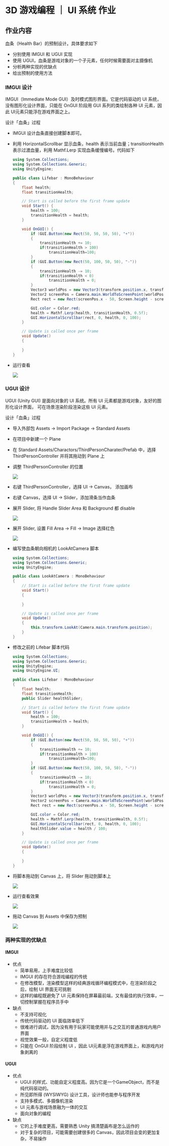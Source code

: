 # 3D 游戏编程 ｜ UI 系统 作业

## 作业内容

血条（Health Bar）的预制设计。具体要求如下

* 分别使用 IMGUI 和 UGUI 实现
* 使用 UGUI，血条是游戏对象的一个子元素，任何时候需要面对主摄像机
* 分析两种实现的优缺点
* 给出预制的使用方法

### IMGUI 设计

IMGUI（Immediate Mode GUI）及时模式图形界面。它是代码驱动的 UI 系统，没有图形化设计界面，只能在 OnGUI 阶段用 GUI 系列的类绘制各种 UI 元素，因此 UI元素只能浮在游戏界面之上。

设计「血条」过程

* IMGUI 设计血条直接创建脚本即可。

* 利用 HorizontalScrollbar 显示血条，health 表示当前血量；transitionHealth 表示过渡血量，利用 Mathf.Lerp 实现血条缓慢编号。代码如下

  ```c#
  using System.Collections;
  using System.Collections.Generic;
  using UnityEngine;
  
  public class Lifebar : MonoBehaviour
  {
      float health;
      float transitionHealth;
  
      // Start is called before the first frame update
      void Start() {
          health = 100;
          transitionHealth = health;
      }
  
      void OnGUI() {
          if (GUI.Button(new Rect(50, 50, 50, 50), "+"))
          {
              transitionHealth += 10;
              if(transitionHealth > 100)
                  transitionHealth=100;
          }
          if (GUI.Button(new Rect(50, 100, 50, 50), "-"))
          {
              transitionHealth -= 10;
              if(transitionHealth < 0)
                  transitionHealth = 0;
          }
          Vector3 worldPos = new Vector3(transform.position.x, transform.position.y + 2.2f, transform.position.z );
          Vector2 screenPos = Camera.main.WorldToScreenPoint(worldPos);
          Rect rect = new Rect(screenPos.x - 50, Screen.height - screenPos.y + 50,100,200);
  
          GUI.color = Color.red;
          health = Mathf.Lerp(health, transitionHealth, 0.5f);
          GUI.HorizontalScrollbar(rect, 0, health, 0, 100);
      }
  
      // Update is called once per frame
      void Update()
      {
          
      }
  }
  ```

* 运行查看

  ![](images/1.jpg)

### UGUI 设计

UGUI (Unity GUI) 是面向对象的 UI 系统。所有 UI 元素都是游戏对象，友好的图形化设计界面， 可在场景渲染阶段渲染这些 UI 元素。

设计「血条」过程

* 导入外部包 Assets -> Import Package -> Standard Assets

* 在项目中新建一个 Plane

* 在  Standard Assets/Charactors/ThirdPersonCharater/Prefab 中，选择 ThirdPersonController 并将其拖动到 Plane 上

* 调整 ThirdPersonController 的位置

  ![](images\pos.jpg)

* 右键 ThirdPersonController，选择 UI -> Canvas， 添加画布

* 右键 Canvas，选择 UI -> Slider，添加滑条当作血条

* 展开 Slider,  将 Handle Slider Area 和 Background 都 disable

  ![](images\disable.jpg)

* 展开 Slider,  设置 Fill Area -> Fill -> Image 选择红色

  ![](images\red.jpg)

* 编写使血条朝向相机的 LookAtCamera 脚本

  ```c#
  using System.Collections;
  using System.Collections.Generic;
  using UnityEngine;
  
  public class LookAtCamera : MonoBehaviour
  {
      // Start is called before the first frame update
      void Start()
      {
          
      }
  
      // Update is called once per frame
      void Update()
      {
          this.transform.LookAt(Camera.main.transform.position);
      }
  }
  ```

* 修改之前的 Lifebar 脚本代码

  ```c#
  using System.Collections;
  using System.Collections.Generic;
  using UnityEngine;
  using UnityEngine.UI;
  
  public class Lifebar : MonoBehaviour
  {
      float health;
      float transitionHealth;
      public Slider healthSlider;
  
      // Start is called before the first frame update
      void Start() {
          health = 100;
          transitionHealth = health;
      }
  
      void OnGUI() {
          if (GUI.Button(new Rect(50, 50, 50, 50), "+"))
          {
              transitionHealth += 10;
              if(transitionHealth > 100)
                  transitionHealth=100;
          }
          if (GUI.Button(new Rect(50, 100, 50, 50), "-"))
          {
              transitionHealth -= 10;
              if(transitionHealth < 0)
                  transitionHealth = 0;
          }
          Vector3 worldPos = new Vector3(transform.position.x, transform.position.y + 2.2f, transform.position.z );
          Vector2 screenPos = Camera.main.WorldToScreenPoint(worldPos);
          Rect rect = new Rect(screenPos.x - 50, Screen.height - screenPos.y + 50,100,200);
  
          GUI.color = Color.red;
          health = Mathf.Lerp(health, transitionHealth, 0.5f);
          GUI.HorizontalScrollbar(rect, 0, health, 0, 100);
          healthSlider.value = health / 100;
      }
  
      // Update is called once per frame
      void Update()
      {
          
      }
  }
  ```

* 将脚本拖动到 Canvas 上，将 Slider 拖动到脚本上

  ![](images\slider.jpg)

* 运行查看效果

  ![](images/2.jpg)

  

  

* 拖动 Canvas 到 Assets 中保存为预制

  ![](images\prefab.jpg)

### 两种实现的优缺点

#### IMGUI

* 优点
  * 简单易用，上手难度比较低
  * IMGUI 的存在符合游戏编程的传统
  * 在修改模型，渲染模型这样的经典游戏循环编程模式中，在渲染阶段之后，绘制 UI 界面无可挑剔
  * 这样的编程既避免了 UI 元素保持在屏幕最前端，又有最佳的执行效率，一切控制掌握在程序员手中
* 缺点
  * 不支持可视化
  * 传统代码驱动的 UI 面临效率低下
  * 很难进行调试，因为没有用于玩家可能使用并与之交互的普通游戏内用户界面
  * 视觉效果一般，自定义程度低
  * 只能在 OnGUI 阶段绘制 UI ，因此 UI元素是浮在游戏界面上，和游戏内对象剥离的

#### UGUI

* 优点
  * UGUI 的样式、功能自定义程度高。因为它是一个GameObject，而不是纯代码驱动的。
  * 所见即所得 (WYSIWYG) 设计工具，设计师也能参与程序开发
  * 支持多模式、多摄像机渲染
  * UI 元素与游戏场景融为一体的交互
  * 面向对象的编程
* 缺点
  * 它的上手难度更高，需要熟悉 Unity 搞清楚画布是怎么运作的
  * 对于复杂的项目，可能需要创建很多的 Canvas，因此项目会变的更加复杂，不易操作
